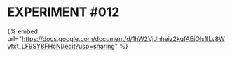 # EXPERIMENT #012

{% embed url="https://docs.google.com/document/d/1hW2VjJhheiz2kqfAEjOls1lLv8Wyfxt_LF9SY8FHcNI/edit?usp=sharing" %}
